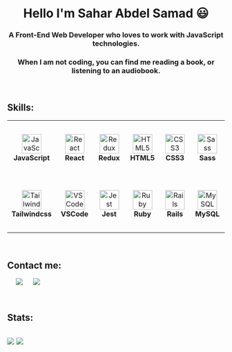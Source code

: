 <h1 align="center">Hello I'm Sahar Abdel Samad 😃</h1>
<h3 align="center">
  A Front-End Web Developer who
    loves to work with JavaScript technologies.
</h3>
<h3 align="center">
  When I am not coding, you can find me reading a book, or listening to an audiobook.
</h3>
<br>

<h2>Skills:</h2>
<table>
  <tr>
    <td align="center" height="130" width="130">
      <img
        src="https://cdn.jsdelivr.net/gh/devicons/devicon/icons/javascript/javascript-plain.svg"
        width="45"
        height="45"
        alt="JavaScript"
      />
      <br /><strong>JavaScript</strong>
    </td>
    <td align="center" height="130" width="130">
      <img
        src="https://cdn.jsdelivr.net/gh/devicons/devicon/icons/react/react-original.svg"
        width="45"
        height="45"
        alt="React"
      />
      <br /><strong>React</strong>
    </td>
    <td align="center" height="130" width="130">
      <img
        src="https://cdn.jsdelivr.net/gh/devicons/devicon/icons/redux/redux-original.svg"
        width="45"
        height="45"
        alt="Redux"
      />
      <br /><strong>Redux</strong>
    </td>
    <td align="center" height="130" width="130">
      <img
        src="https://cdn.jsdelivr.net/gh/devicons/devicon/icons/html5/html5-plain.svg"
        width="45"
        height="45"
        alt="HTML5"
      />
      <br /><strong>HTML5</strong>
    </td>
    <td align="center" height="130" width="130">
      <img
        src="https://cdn.jsdelivr.net/gh/devicons/devicon/icons/css3/css3-plain.svg"
        width="45"
        height="45"
        alt="CSS3"
      />
      <br /><strong>CSS3</strong>
    </td>
    <td align="center" height="130" width="130">
      <img
        src="https://cdn.jsdelivr.net/gh/devicons/devicon/icons/sass/sass-original.svg"
        width="45"
        height="45"
        alt="Sass"
      />
      <br /><strong>Sass</strong>
    </td>
    </tr>
    <tr>
    <td align="center" height="130" width="130">
      <img
        src="https://cdn.jsdelivr.net/gh/devicons/devicon/icons/tailwindcss/tailwindcss-plain.svg"
        width="45"
        height="45"
        alt="Tailwindcss"
      />
      <br /><strong>Tailwindcss</strong>
    </td>
    <td align="center" height="130" width="130">
      <img
        src="https://cdn.jsdelivr.net/gh/devicons/devicon/icons/vscode/vscode-original.svg"
        width="45"
        height="45"
        alt="VSCode"
      />
      <br /><strong>VSCode</strong>
    </td>
    <td align="center" height="130" width="130">
      <img
        src="https://cdn.jsdelivr.net/gh/devicons/devicon/icons/jest/jest-plain.svg"
        width="45"
        height="45"
        alt="Jest"
      />
      <br /><strong>Jest</strong>
    </td>
    <td align="center" height="130" width="130">
      <img
        src="https://cdn.jsdelivr.net/gh/devicons/devicon/icons/ruby/ruby-original.svg"
        width="45"
        height="45"
        alt="Ruby"
      />
      <br /><strong>Ruby</strong>
    </td>
    <td align="center" height="130" width="130">
      <img
        src="https://cdn.jsdelivr.net/gh/devicons/devicon/icons/rails/rails-plain.svg"
        width="45"
        height="45"
        alt="Rails"
      />
      <br /><strong>Rails</strong>
    </td>
    <td align="center" height="130" width="130">
      <img
        src="https://cdn.jsdelivr.net/gh/devicons/devicon/icons/mysql/mysql-original.svg"
        width="45"
        height="45"
        alt="MySQL"
      />
      <br /><strong>MySQL</strong>
    </td>
  </tr>
</table>
<br>

<h2>Contact me:</h2>
<p>
  <a style="margin-left: 20px" target="_blank"
    href="https://www.linkedin.com/in/sahar-abdel-samad/"><img
    src="https://img.shields.io/badge/-LinkedIn-0077b5?style=for-the-badge&logo=LinkedIn&logoColor=white"></img></a>
  <a style="margin-left: 20px" target="_blank"
    href="mailto:sahar.abdelsamad@gmail.com"><img
    src="https://img.shields.io/badge/-Gmail-D14836?style=for-the-badge&logo=Gmail&logoColor=white"></img></a>
</p>
<br>


<h2>Stats:<h2>
<img
src="https://github-readme-stats.vercel.app/api?username=Sahar-AbdelSamad&show=prs_merged,prs_merged_percentage&hide=commits,contribs&show_icons=true&theme=dark&&hide_border=true"
/>
<img
src="https://github-readme-stats.vercel.app/api/top-langs/?username=Sahar-AbdelSamad&layout=compact&langs_count=7&theme=dark&&hide_border=true&card_width=445px"
/>
